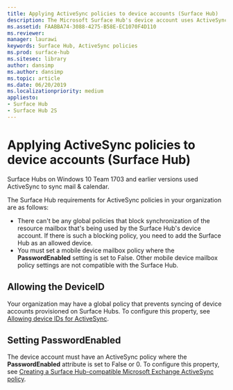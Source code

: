 ```yaml
---
title: Applying ActiveSync policies to device accounts (Surface Hub)
description: The Microsoft Surface Hub's device account uses ActiveSync to sync mail and calendar. This allows people to join and start scheduled meetings from the Surface Hub, and allows them to email any whiteboards they have made during their meeting.
ms.assetid: FAABBA74-3088-4275-B58E-EC1070F4D110
ms.reviewer: 
manager: laurawi
keywords: Surface Hub, ActiveSync policies
ms.prod: surface-hub
ms.sitesec: library
author: dansimp
ms.author: dansimp
ms.topic: article
ms.date: 06/20/2019
ms.localizationpriority: medium
appliesto:
- Surface Hub
- Surface Hub 2S
---
```


# Applying ActiveSync policies to device accounts (Surface Hub)

Surface Hubs on Windows 10 Team 1703 and earlier versions used ActiveSync to sync mail & calendar.

The Surface Hub requirements for ActiveSync policies in your organization are as follows:

-   There can't be any global policies that block synchronization of the resource mailbox that's being used by the Surface Hub's device account. If there is such a blocking policy, you need to add the Surface Hub as an allowed device.
-   You must set a mobile device mailbox policy where the **PasswordEnabled** setting is set to False. Other mobile device mailbox policy settings are not compatible with the Surface Hub.

## Allowing the DeviceID

Your organization may have a global policy that prevents syncing of device accounts provisioned on Surface Hubs. To configure this property, see [Allowing device IDs for ActiveSync](appendix-a-powershell-scripts-for-surface-hub.md#allowing-device-ids-for-activesync).

## Setting PasswordEnabled

The device account must have an ActiveSync policy where the **PasswordEnabled** attribute is set to False or 0. To configure this property, see [Creating a Surface Hub-compatible Microsoft Exchange ActiveSync policy](appendix-a-powershell-scripts-for-surface-hub.md#create-compatible-as-policy).

 

 





